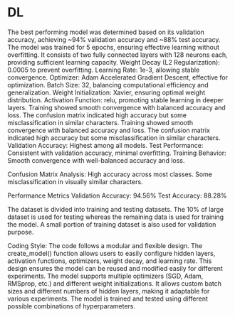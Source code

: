 # DL
The best performing model was determined based on its validation accuracy, achieving ~94% validation accuracy and ~88% test accuracy.
The model was trained for 5 epochs, ensuring effective learning without overfitting.
It consists of two fully connected layers with 128 neurons each, providing sufficient learning capacity.
Weight Decay (L2 Regularization): 0.0005 to prevent overfitting.
Learning Rate: 1e-3, allowing stable convergence.
Optimizer: Adam Accelerated Gradient Descent, effective for optimization.
Batch Size: 32, balancing computational efficiency and generalization.
Weight Initialization: Xavier, ensuring optimal weight distribution.
Activation Function: relu, promoting stable learning in deeper layers.
Training showed smooth convergence with balanced accuracy and loss.
The confusion matrix indicated high accuracy but some misclassification in similar characters.
Training showed smooth convergence with balanced accuracy and loss.
The confusion matrix indicated high accuracy but some misclassification in similar characters.
Validation Accuracy: Highest among all models.
Test Performance: Consistent with validation accuracy, minimal overfitting.
Training Behavior: Smooth convergence with well-balanced accuracy and loss.

Confusion Matrix Analysis:
High accuracy across most classes.
Some misclassification in visually similar characters.

Performance Metrics Validation Accuracy: 94.56% Test Accuracy: 88.28%

The dataset is divided into training and testing datasets. The 10% of large dataset is used for testing whereas the remaining data is used for training the model. A small portion of training dataset is also used for validation purpose.

Coding Style: The code follows a modular and flexible design. The create_model() function allows users to easily configure hidden layers, activation functions, optimizers, weight decay, and learning rate. This design ensures the model can be reused and modified easily for different experiments. The model supports multiple optimizers (SGD, Adam, RMSprop, etc.) and different weight initializations. It allows custom batch sizes and different numbers of hidden layers, making it adaptable for various experiments. The model is trained and tested using different possible combinations of hyperparameters.
